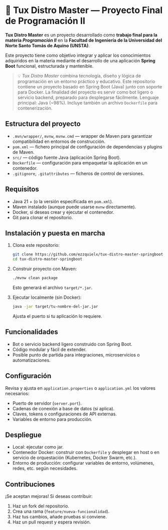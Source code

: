 # 🐧 Tux Distro Master — Proyecto Final de Programación II

**Tux Distro Master** es un proyecto desarrollado como **trabajo final para la materia *Programación II*** en la **Facultad de Ingeniería de la Universidad del Norte Santo Tomás de Aquino (UNSTA)**.

Este proyecto tiene como objetivo integrar y aplicar los conocimientos adquiridos en la materia mediante el desarrollo de una aplicación **Spring Boot** funcional, estructurada y mantenible.

> 💡 *Tux Distro Master* combina tecnología, diseño y lógica de programación en un entorno práctico y educativo. Este repositorio contiene un proyecto basado en Spring Boot (Java) junto con soporte para Docker. La finalidad del proyecto es servir como bot ligero o servicio backend, preparado para desplegarse fácilmente. Lenguaje principal: Java (~98%). Incluye también un archivo `Dockerfile` para contenerización.

## Estructura del proyecto

* `.mvn/wrapper/`, `mvnw`, `mvnw.cmd` — wrapper de Maven para garantizar compatibilidad en entornos de construcción.
* `pom.xml` — fichero principal de configuración de dependencias y plugins de Maven.
* `src/` — código fuente Java (aplicación Spring Boot).
* `Dockerfile` — configuración para empaquetar la aplicación en un contenedor.
* `.gitignore`, `.gitattributes` — ficheros de control de versiones.

## Requisitos

* Java 21 + (o la versión especificada en `pom.xml`).
* Maven instalado (aunque puede usarse `mvnw` directamente).
* Docker, si deseas crear y ejecutar el contenedor.
* Git para clonar el repositorio.

## Instalación y puesta en marcha

1. Clona este repositorio:

   ```bash
   git clone https://github.com/ezzquielx/tux-distro-master-springboot.git
   cd tux-distro-master-springboot
   ```
2. Construir proyecto con Maven:

   ```bash
   ./mvnw clean package
   ```

   Esto generará el archivo `target/*.jar`.
3. Ejecutar localmente (sin Docker):

   ```bash
   java -jar target/tu-nombre-del-jar.jar
   ```

   Ajusta el puerto si tu aplicación lo requiere.

## Funcionalidades

* Bot o servicio backend ligero construido con Spring Boot.
* Código modular y fácil de extender.
* Posible punto de partida para integraciones, microservicios o automatizaciones.

## Configuración

Revisa y ajusta en `application.properties` o `application.yml` los valores necesarios:

* Puerto de servidor (`server.port`).
* Cadenas de conexión a base de datos (si aplica).
* Claves, tokens o configuraciones de API externas.
* Variables de entorno para producción.

## Despliegue

* Local: ejecutar como jar.
* Contenedor Docker: construir con `Dockerfile` y desplegar en host o en servicio de orquestación (Kubernetes, Docker Swarm, etc.).
* Entorno de producción: configurar variables de entorno, volúmenes, redes, etc. según necesidades.

## Contribuciones

¡Se aceptan mejoras! Si deseas contribuir:

1. Haz un fork del repositorio.
2. Crea una rama (`feature/nueva-funcionalidad`).
3. Haz tus cambios, añade pruebas si conviene.
4. Haz un pull request y espera revisión.
